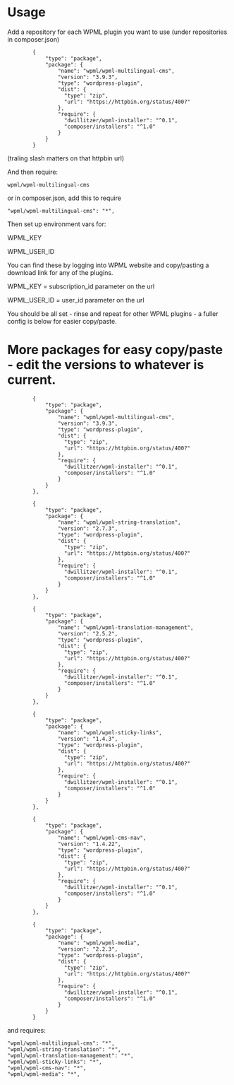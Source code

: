 # Usage

Add a repository for each WPML plugin you want to use (under repositories in composer.json)

```
        {
            "type": "package",
            "package": {
                "name": "wpml/wpml-multilingual-cms",
                "version": "3.9.3",
                "type": "wordpress-plugin",
                "dist": {
                  "type": "zip",
                  "url": "https://httpbin.org/status/400?"
                },
                "require": {
                  "dwillitzer/wpml-installer": "^0.1",
                  "composer/installers": "^1.0"
                }
            }
        }
```        
        
(traling slash matters on that httpbin url)

And then require:

```
wpml/wpml-multilingual-cms
```

or in composer.json, add this to require

```
"wpml/wpml-multilingual-cms": "*",

```

Then set up environment vars for:

WPML_KEY

WPML_USER_ID

You can find these by logging into WPML website and copy/pasting a download link for any of the plugins.

WPML_KEY = subscription_id parameter on the url

WPML_USER_ID = user_id parameter on the url

You should be all set - rinse and repeat for other WPML plugins - a fuller config is below for easier copy/paste.


# More packages for easy copy/paste - edit the versions to whatever is current.

```
        {
            "type": "package",
            "package": {
                "name": "wpml/wpml-multilingual-cms",
                "version": "3.9.3",
                "type": "wordpress-plugin",
                "dist": {
                  "type": "zip",
                  "url": "https://httpbin.org/status/400?"
                },
                "require": {
                  "dwillitzer/wpml-installer": "^0.1",
                  "composer/installers": "^1.0"
                }
            }
        },

        {
            "type": "package",
            "package": {
                "name": "wpml/wpml-string-translation",
                "version": "2.7.3",
                "type": "wordpress-plugin",
                "dist": {
                  "type": "zip",
                  "url": "https://httpbin.org/status/400?"
                },
                "require": {
                  "dwillitzer/wpml-installer": "^0.1",
                  "composer/installers": "^1.0"
                }
            }
        },

        {
            "type": "package",
            "package": {
                "name": "wpml/wpml-translation-management",
                "version": "2.5.2",
                "type": "wordpress-plugin",
                "dist": {
                  "type": "zip",
                  "url": "https://httpbin.org/status/400?"
                },
                "require": {
                  "dwillitzer/wpml-installer": "^0.1",
                  "composer/installers": "^1.0"
                }
            }
        },

        {
            "type": "package",
            "package": {
                "name": "wpml/wpml-sticky-links",
                "version": "1.4.3",
                "type": "wordpress-plugin",
                "dist": {
                  "type": "zip",
                  "url": "https://httpbin.org/status/400?"
                },
                "require": {
                  "dwillitzer/wpml-installer": "^0.1",
                  "composer/installers": "^1.0"
                }
            }
        },

        {
            "type": "package",
            "package": {
                "name": "wpml/wpml-cms-nav",
                "version": "1.4.22",
                "type": "wordpress-plugin",
                "dist": {
                  "type": "zip",
                  "url": "https://httpbin.org/status/400?"
                },
                "require": {
                  "dwillitzer/wpml-installer": "^0.1",
                  "composer/installers": "^1.0"
                }
            }
        },

        {
            "type": "package",
            "package": {
                "name": "wpml/wpml-media",
                "version": "2.2.3",
                "type": "wordpress-plugin",
                "dist": {
                  "type": "zip",
                  "url": "https://httpbin.org/status/400?"
                },
                "require": {
                  "dwillitzer/wpml-installer": "^0.1",
                  "composer/installers": "^1.0"
                }
            }
        }
```
        
and requires:

```
"wpml/wpml-multilingual-cms": "*",
"wpml/wpml-string-translation": "*",
"wpml/wpml-translation-management": "*",
"wpml/wpml-sticky-links": "*",
"wpml/wpml-cms-nav": "*",
"wpml/wpml-media": "*",
```
